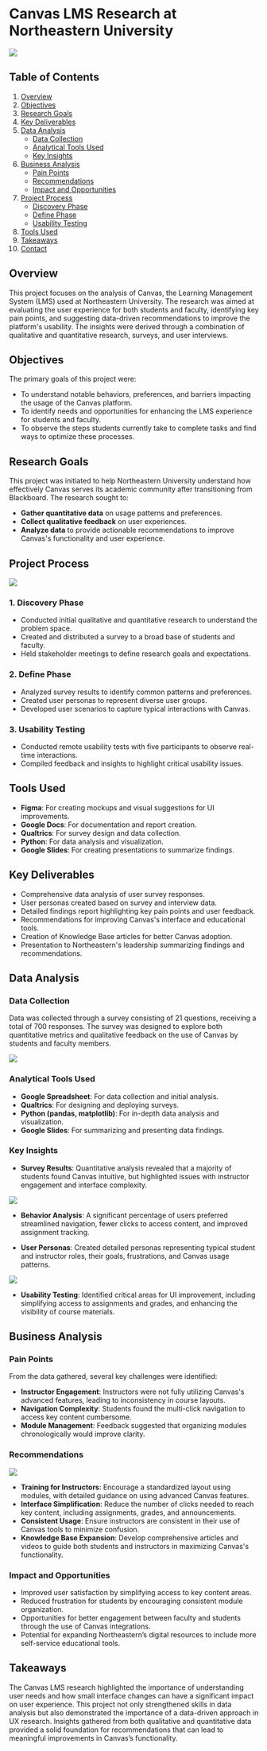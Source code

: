 # Canvas LMS Research at Northeastern University

![](https://github.com/aravindp2024/Canvas_LMS_Analysis_Project/blob/main/Canvas%20LMS.png)

## Table of Contents
1. [Overview](#overview)
2. [Objectives](#objectives)
3. [Research Goals](#research-goals)
4. [Key Deliverables](#key-deliverables)
5. [Data Analysis](#data-analysis)
    - [Data Collection](#data-collection)
    - [Analytical Tools Used](#analytical-tools-used)
    - [Key Insights](#key-insights)
6. [Business Analysis](#business-analysis)
    - [Pain Points](#pain-points)
    - [Recommendations](#recommendations)
    - [Impact and Opportunities](#impact-and-opportunities)
7. [Project Process](#project-process)
    - [Discovery Phase](#1-discovery-phase)
    - [Define Phase](#2-define-phase)
    - [Usability Testing](#3-usability-testing)
8. [Tools Used](#tools-used)
9. [Takeaways](#takeaways)
10. [Contact](#contact)

## Overview
This project focuses on the analysis of Canvas, the Learning Management System (LMS) used at Northeastern University. The research was aimed at evaluating the user experience for both students and faculty, identifying key pain points, and suggesting data-driven recommendations to improve the platform's usability. The insights were derived through a combination of qualitative and quantitative research, surveys, and user interviews.

## Objectives
The primary goals of this project were:
- To understand notable behaviors, preferences, and barriers impacting the usage of the Canvas platform.
- To identify needs and opportunities for enhancing the LMS experience for students and faculty.
- To observe the steps students currently take to complete tasks and find ways to optimize these processes.

## Research Goals
This project was initiated to help Northeastern University understand how effectively Canvas serves its academic community after transitioning from Blackboard. The research sought to:
- **Gather quantitative data** on usage patterns and preferences.
- **Collect qualitative feedback** on user experiences.
- **Analyze data** to provide actionable recommendations to improve Canvas's functionality and user experience.


## Project Process

![](https://github.com/aravindp2024/Canvas_LMS_Analysis_Project/blob/main/Process/Design_Process.png)


### 1. Discovery Phase
- Conducted initial qualitative and quantitative research to understand the problem space.
- Created and distributed a survey to a broad base of students and faculty.
- Held stakeholder meetings to define research goals and expectations.

### 2. Define Phase
- Analyzed survey results to identify common patterns and preferences.
- Created user personas to represent diverse user groups.
- Developed user scenarios to capture typical interactions with Canvas.

### 3. Usability Testing
- Conducted remote usability tests with five participants to observe real-time interactions.
- Compiled feedback and insights to highlight critical usability issues.

## Tools Used
- **Figma**: For creating mockups and visual suggestions for UI improvements.
- **Google Docs**: For documentation and report creation.
- **Qualtrics**: For survey design and data collection.
- **Python**: For data analysis and visualization.
- **Google Slides**: For creating presentations to summarize findings.



## Key Deliverables

- Comprehensive data analysis of user survey responses.
- User personas created based on survey and interview data.
- Detailed findings report highlighting key pain points and user feedback.
- Recommendations for improving Canvas's interface and educational tools.
- Creation of Knowledge Base articles for better Canvas adoption.
- Presentation to Northeastern's leadership summarizing findings and recommendations.

## Data Analysis

### Data Collection
Data was collected through a survey consisting of 21 questions, receiving a total of 700 responses. The survey was designed to explore both quantitative metrics and qualitative feedback on the use of Canvas by students and faculty members.

![](https://github.com/aravindp2024/Canvas_LMS_Analysis_Project/blob/main/Data/Survey.jpg)

### Analytical Tools Used

- **Google Spreadsheet**: For data collection and initial analysis.
- **Qualtrics**: For designing and deploying surveys.
- **Python (pandas, matplotlib)**: For in-depth data analysis and visualization.
- **Google Slides**: For summarizing and presenting data findings.

### Key Insights
- **Survey Results**: Quantitative analysis revealed that a majority of students found Canvas intuitive, but highlighted issues with instructor engagement and interface complexity.

![](https://github.com/aravindp2024/Canvas_LMS_Analysis_Project/blob/main/Analysis/Survey_Results.png)

- **Behavior Analysis**: A significant percentage of users preferred streamlined navigation, fewer clicks to access content, and improved assignment tracking.
  
- **User Personas**: Created detailed personas representing typical student and instructor roles, their goals, frustrations, and Canvas usage patterns.

![](https://github.com/aravindp2024/Canvas_LMS_Analysis_Project/blob/main/Data/User_Persona.png)
  
- **Usability Testing**: Identified critical areas for UI improvement, including simplifying access to assignments and grades, and enhancing the visibility of course materials.

## Business Analysis

### Pain Points
From the data gathered, several key challenges were identified:

- **Instructor Engagement**: Instructors were not fully utilizing Canvas's advanced features, leading to inconsistency in course layouts.
- **Navigation Complexity**: Students found the multi-click navigation to access key content cumbersome.
- **Module Management**: Feedback suggested that organizing modules chronologically would improve clarity.

### Recommendations

![](https://github.com/aravindp2024/Canvas_LMS_Analysis_Project/blob/main/Recomendations/Recomendations.png)

- **Training for Instructors**: Encourage a standardized layout using modules, with detailed guidance on using advanced Canvas features.
- **Interface Simplification**: Reduce the number of clicks needed to reach key content, including assignments, grades, and announcements.
- **Consistent Usage**: Ensure instructors are consistent in their use of Canvas tools to minimize confusion.
- **Knowledge Base Expansion**: Develop comprehensive articles and videos to guide both students and instructors in maximizing Canvas's functionality.

### Impact and Opportunities

- Improved user satisfaction by simplifying access to key content areas.
- Reduced frustration for students by encouraging consistent module organization.
- Opportunities for better engagement between faculty and students through the use of Canvas integrations.
- Potential for expanding Northeastern’s digital resources to include more self-service educational tools.

## Takeaways
The Canvas LMS research highlighted the importance of understanding user needs and how small interface changes can have a significant impact on user experience. This project not only strengthened skills in data analysis but also demonstrated the importance of a data-driven approach in UX research. Insights gathered from both qualitative and quantitative data provided a solid foundation for recommendations that can lead to meaningful improvements in Canvas’s functionality.

